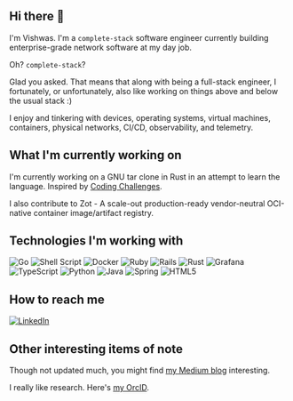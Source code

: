## Hi there 👋
I'm Vishwas. I'm a `complete-stack` software engineer currently building enterprise-grade network software at my day job.

Oh? `complete-stack`?

Glad you asked.
That means that along with being a full-stack engineer, I fortunately, or unfortunately, also like working on things above and below the usual stack :)

I enjoy and tinkering with devices, operating systems, virtual machines, containers, physical networks, CI/CD, observability, and telemetry.

## What I'm currently working on
I'm currently working on a GNU tar clone in Rust in an attempt to learn the language. Inspired by [Coding Challenges](https://codingchallenges.fyi/).

I also contribute to Zot - A scale-out production-ready vendor-neutral OCI-native container image/artifact registry.

## Technologies I'm working with
![Go](https://img.shields.io/badge/go-%2300ADD8.svg?style=for-the-badge&logo=go&logoColor=white)
![Shell Script](https://img.shields.io/badge/shell_script-%23121011.svg?style=for-the-badge&logo=gnu-bash&logoColor=white)
![Docker](https://img.shields.io/badge/docker-%230db7ed.svg?style=for-the-badge&logo=docker&logoColor=white)
![Ruby](https://img.shields.io/badge/ruby-%23CC342D.svg?style=for-the-badge&logo=ruby&logoColor=white)
![Rails](https://img.shields.io/badge/rails-%23CC0000.svg?style=for-the-badge&logo=ruby-on-rails&logoColor=white)
![Rust](https://img.shields.io/badge/rust-%23000000.svg?style=for-the-badge&logo=rust&logoColor=white)
![Grafana](https://img.shields.io/badge/grafana-%23F46800.svg?style=for-the-badge&logo=grafana&logoColor=white)
![TypeScript](https://img.shields.io/badge/typescript-%23007ACC.svg?style=for-the-badge&logo=typescript&logoColor=white)
![Python](https://img.shields.io/badge/python-3670A0?style=for-the-badge&logo=python&logoColor=ffdd54)
![Java](https://img.shields.io/badge/java-%23ED8B00.svg?style=for-the-badge&logo=openjdk&logoColor=white)
![Spring](https://img.shields.io/badge/spring-%236DB33F.svg?style=for-the-badge&logo=spring&logoColor=white)
![HTML5](https://img.shields.io/badge/html5-%23E34F26.svg?style=for-the-badge&logo=html5&logoColor=white)

## How to reach me
[![LinkedIn](https://img.shields.io/badge/linkedin-%230077B5.svg?style=for-the-badge&logo=linkedin&logoColor=white)](https://www.linkedin.com/in/vishwasrajashekar)

## Other interesting items of note
Though not updated much, you might find [my Medium blog](https://vishwas-rajashekar.medium.com/) interesting.

I really like research. Here's [my OrcID](https://orcid.org/0000-0002-4914-6612).
